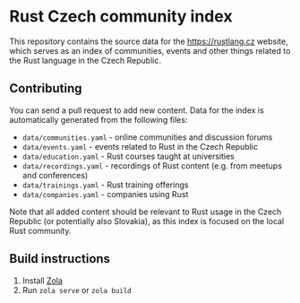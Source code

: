 # Rust Czech community index
This repository contains the source data for the https://rustlang.cz website, which serves as an index of communities, events and other things related to the Rust language in the Czech Republic. 

## Contributing
You can send a pull request to add new content. Data for the index is automatically generated from the following files:

- `data/communities.yaml` - online communities and discussion forums
- `data/events.yaml` - events related to Rust in the Czech Republic
- `data/education.yaml` - Rust courses taught at universities
- `data/recordings.yaml` - recordings of Rust content (e.g. from meetups and conferences)
- `data/trainings.yaml` - Rust training offerings
- `data/companies.yaml` - companies using Rust

Note that all added content should be relevant to Rust usage in the Czech Republic (or potentially also Slovakia), as this index is focused on the local Rust community.

## Build instructions
1) Install [Zola](https://www.getzola.org/documentation/getting-started/installation/)
2) Run `zola serve` or `zola build`
